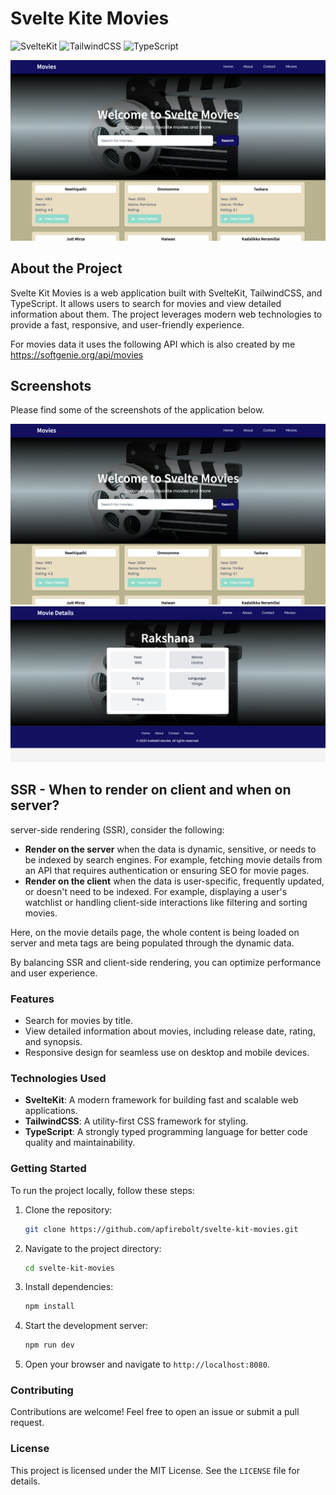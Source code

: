 # Svelte Kite Movies

![SvelteKit](https://img.shields.io/badge/SvelteKit-4A4A55?style=for-the-badge&logo=svelte&logoColor=FF3E00)
![TailwindCSS](https://img.shields.io/badge/TailwindCSS-38B2AC?style=for-the-badge&logo=tailwind-css&logoColor=white)
![TypeScript](https://img.shields.io/badge/TypeScript-3178C6?style=for-the-badge&logo=typescript&logoColor=white)

![Cover](./screenshots/1.png)

## About the Project

Svelte Kit Movies is a web application built with SvelteKit, TailwindCSS, and TypeScript. It allows users to search for movies and view detailed information about them. The project leverages modern web technologies to provide a fast, responsive, and user-friendly experience.

For movies data it uses the following API which is also created by me https://softgenie.org/api/movies

## Screenshots

Please find some of the screenshots of the application below.

![Screenshot 1](./screenshots/1.png)
![Screenshot 2](./screenshots/2.png)

## SSR - When to render on client and when on server?

server-side rendering (SSR), consider the following:

- **Render on the server** when the data is dynamic, sensitive, or needs to be indexed by search engines. For example, fetching movie details from an API that requires authentication or ensuring SEO for movie pages.
- **Render on the client** when the data is user-specific, frequently updated, or doesn't need to be indexed. For example, displaying a user's watchlist or handling client-side interactions like filtering and sorting movies.

Here, on the movie details page, the whole content is being loaded on server and meta tags are being populated through the dynamic data.

By balancing SSR and client-side rendering, you can optimize performance and user experience.
### Features
- Search for movies by title.
- View detailed information about movies, including release date, rating, and synopsis.
- Responsive design for seamless use on desktop and mobile devices.

### Technologies Used
- **SvelteKit**: A modern framework for building fast and scalable web applications.
- **TailwindCSS**: A utility-first CSS framework for styling.
- **TypeScript**: A strongly typed programming language for better code quality and maintainability.

### Getting Started
To run the project locally, follow these steps:
1. Clone the repository:
    ```bash
    git clone https://github.com/apfirebolt/svelte-kit-movies.git
    ```
2. Navigate to the project directory:
    ```bash
    cd svelte-kit-movies
    ```
3. Install dependencies:
    ```bash
    npm install
    ```
4. Start the development server:
    ```bash
    npm run dev
    ```
5. Open your browser and navigate to `http://localhost:8080`.

### Contributing
Contributions are welcome! Feel free to open an issue or submit a pull request.

### License
This project is licensed under the MIT License. See the `LICENSE` file for details.